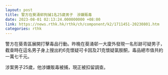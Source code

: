 ```yaml
---
layout: post
title: 警方在葵涌邨拘捕1名25歲男子　涉嫌販毒
date: 2023-08-01 02:13:24.000000000 +08:00
link: https://news.rthk.hk/rthk/ch/component/k2/1711451-20230801.htm
categories: rthk
---
```


警方在葵青區展開打擊毒品行動。昨晚在葵涌邨一大廈外發現一名形跡可疑男子，截查時在這名男子身上搜出約6克懷疑可卡因及21克懷疑氯胺酮，毒品總市值共約一萬七千元。

涉案男子25歲，他涉嫌販毒被捕，現正被扣留調查。
